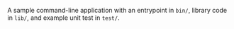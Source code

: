 A sample command-line application with an entrypoint in `bin/`, library code in
`lib/`, and example unit test in `test/`.
